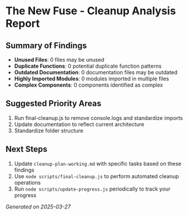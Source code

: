 # The New Fuse - Cleanup Analysis Report

## Summary of Findings
- **Unused Files**: 0 files may be unused
- **Duplicate Functions**: 0 potential duplicate function patterns
- **Outdated Documentation**: 0 documentation files may be outdated
- **Highly Imported Modules**: 0 modules imported in multiple files
- **Complex Components**: 0 components identified as complex

## Suggested Priority Areas

1. Run final-cleanup.js to remove console.logs and standardize imports
2. Update documentation to reflect current architecture
3. Standardize folder structure

## Next Steps
1. Update `cleanup-plan-working.md` with specific tasks based on these findings
2. Use `node scripts/final-cleanup.js` to perform automated cleanup operations
3. Run `node scripts/update-progress.js` periodically to track your progress

*Generated on 2025-03-27*
